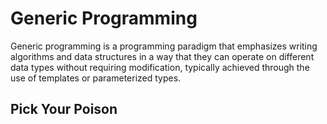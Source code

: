 # Generic Programming

Generic programming is a programming paradigm that emphasizes writing algorithms and data structures in a way that they can operate on different data types without requiring modification, typically achieved through the use of templates or parameterized types.

## Pick Your Poison
